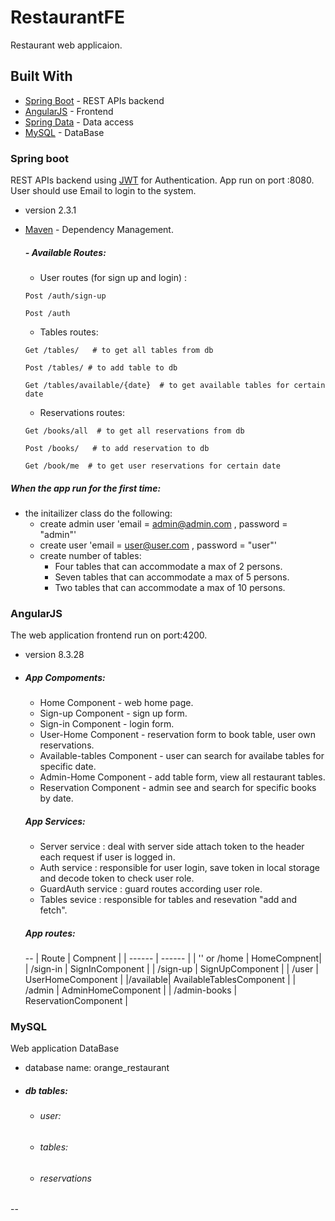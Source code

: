 # RestaurantFE

Restaurant web applicaion.
## Built With
- [Spring Boot](https://spring.io/projects/spring-boot) - REST APIs backend
- [AngularJS](https://angular.io) - Frontend 
- [Spring Data](https://spring.io/projects/spring-data) - Data access
- [MySQL](https://www.mysql.com) - DataBase
  

### Spring boot
REST APIs backend using [JWT](https://jwt.io) for Authentication. App run on port :8080.
User should use Email to login to the system.
  - version 2.3.1
  - [Maven](https://maven.apache.org/) - Dependency Management.
    ##### - Available Routes:
    - User routes (for sign up and login) :
    ```
    Post /auth/sign-up  
    ```
    ```
    Post /auth  
    ```
    - Tables routes:
    ```
    Get /tables/   # to get all tables from db
    ```

    ```
    Post /tables/ # to add table to db 
    ```

    ```
    Get /tables/available/{date}  # to get available tables for certain date
    ```
            
    - Reservations routes:
    ```
    Get /books/all  # to get all reservations from db 
    ```

    ```
    Post /books/   # to add reservation to db 
    ```

    ```
    Get /book/me  # to get user reservations for certain date
    ```


##### When the app run for the first time:
- the initailizer class do the following:
  - create admin user 'email = admin@admin.com , password = "admin"'
  - create user 'email = user@user.com , password = "user"'
  - create number of tables:
    - Four tables that can accommodate a max of 2 persons.
    - Seven tables that can accommodate a max of 5 persons.
    - Two tables that can accommodate a max of 10 persons.


### AngularJS
The web application frontend run on port:4200.
  - version 8.3.28
  - 
    ##### App Compoments:
    
    - Home Component - web home page.
    - Sign-up Component - sign up form.
    - Sign-in Component - login form.
    - User-Home Component - reservation form to book table, user own reservations.
    - Available-tables Component - user can search for availabe tables for specific date.
    - Admin-Home Component - add table form, view all restaurant tables.
    - Reservation Component - admin see and search for specific books by date.
    
    ##### App Services:
    
    - Server service : deal with server side attach token to the header each request if user is logged in.
    - Auth service : responsible for user login, save token in local storage and decode token to check user role.
    - GuardAuth service : guard routes according user role.
    - Tables sevice : responsible for tables and resevation "add and fetch".
    
    ##### App routes:
    --
    | Route | Compnent |
    | ------ | ------ |
    | '' or /home | HomeCompnent|
    | /sign-in   | SignInComponent |
    | /sign-up  | SignUpComponent |
    | /user  | UserHomeComponent |
    |/available| AvailableTablesComponent |
    | /admin  | AdminHomeComponent |
    | /admin-books | ReservationComponent |


### MySQL

Web application DataBase
- database name: orange_restaurant
-  ##### db tables:
    - ###### user:
     
    - ###### tables:
     
    - ###### reservations
--    

